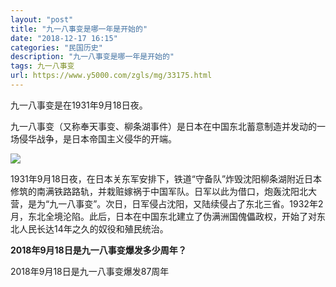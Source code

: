 ```yaml
---
layout: "post"
title: "九一八事变是哪一年是开始的"
date: "2018-12-17 16:15"
categories: "民国历史"
description: "九一八事变是哪一年是开始的"
tags: 九一八事变
url: https://www.y5000.com/zgls/mg/33175.html
---
```






九一八事变是在1931年9月18日夜。

九一八事变（又称奉天事变、柳条湖事件）是日本在中国东北蓄意制造并发动的一场侵华战争，是日本帝国主义侵华的开端。

![](https://img.y5000.com/uploads/allimg/180917/8-1P91G02503541.jpg)

1931年9月18日夜，在日本关东军安排下，铁道“守备队”炸毁沈阳柳条湖附近日本修筑的南满铁路路轨，并栽赃嫁祸于中国军队。日军以此为借口，炮轰沈阳北大营，是为“九一八事变”。次日，日军侵占沈阳，又陆续侵占了东北三省。1932年2月，东北全境沦陷。此后，日本在中国东北建立了伪满洲国傀儡政权，开始了对东北人民长达14年之久的奴役和殖民统治。

**2018年9月18日是九一八事变爆发多少周年？**

2018年9月18日是九一八事变爆发87周年
